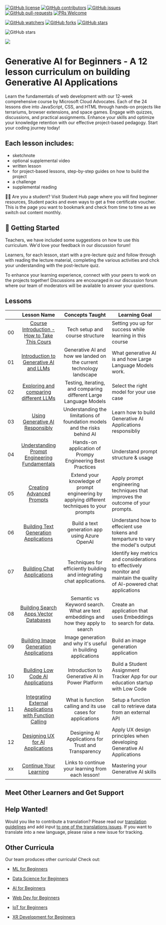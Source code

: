 [![GitHub license](https://img.shields.io/github/license/microsoft/Generative-AI-For-Beginners.svg)](https://github.com/microsoft/Generative-AI-For-Beginners/blob/master/LICENSE)
[![GitHub contributors](https://img.shields.io/github/contributors/microsoft/Generative-AI-For-Beginners.svg)](https://GitHub.com/microsoft/Generative-AI-For-Beginners/graphs/contributors/)
[![GitHub issues](https://img.shields.io/github/issues/microsoft/Generative-AI-For-Beginners.svg)](https://GitHub.com/microsoft/Generative-AI-For-Beginners/issues/)
[![GitHub pull-requests](https://img.shields.io/github/issues-pr/microsoft/Generative-AI-For-Beginners.svg)](https://GitHub.com/microsoft/Generative-AI-For-Beginners/pulls/)
[![PRs Welcome](https://img.shields.io/badge/PRs-welcome-brightgreen.svg?style=flat-square)](http://makeapullrequest.com)

[![GitHub watchers](https://img.shields.io/github/watchers/microsoft/Generative-AI-For-Beginners.svg?style=social&label=Watch)](https://GitHub.com/microsoft/Generative-AI-For-Beginners/watchers/)
[![GitHub forks](https://img.shields.io/github/forks/microsoft/Generative-AI-For-Beginners.svg?style=social&label=Fork)](https://GitHub.com/microsoft/Generative-AI-For-Beginners/network/)
[![GitHub stars](https://img.shields.io/github/stars/microsoft/Generative-AI-For-Beginners.svg?style=social&label=Star)](https://GitHub.com/microsoft/Generative-AI-For-Beginners/stargazers/)

![GitHub stars](https://codespaces.new/OWNER/REPO-NAME/)

[![](https://dcbadge.vercel.app/api/server/ByRwuEEgH4)](https://aka.ms/genai-discord)



# Generative AI for Beginners - A 12 lesson curriculum on building Generative AI Applications

Learn the fundamentals of web development with our 12-week comprehensive course by Microsoft Cloud Advocates. Each of the 24 lessons dive into JavaScript, CSS, and HTML through hands-on projects like terrariums, browser extensions, and space games. Engage with quizzes, discussions, and practical assignments. Enhance your skills and optimize your knowledge retention with our effective project-based pedagogy. Start your coding journey today!

## Each lesson includes:

- sketchnote
- optional supplemental video
- written lesson
- for project-based lessons, step-by-step guides on how to build the project
- a challenge
- supplemental reading


🧑‍🎓 Are you a student?
Visit Student Hub page where you will find beginner resources, Student packs and even ways to get a free certificate voucher. This is the page you want to bookmark and check from time to time as we switch out content monthly.


## 🌱 Getting Started
Teachers, we have included some suggestions on how to use this curriculum. We'd love your feedback in our discussion forum!

Learners, for each lesson, start with a pre-lecture quiz and follow through with reading the lecture material, completing the various activities and chck your understanding with the post-lecture quiz.

To enhance your learning experience, connect with your peers to work on the projects together! Discussions are encouraged in our discussion forum where our team of moderators will be available to answer your questions.



## Lessons
|       |              Lesson Name              |                       Concepts Taught                       |                     Learning Goal                 |                             
| :---: | :------------------------------------: | :---------------------------------------------------------: | ----------------------------------------------------------- |
| 00 | [Course Introduction - How to Take This Cours](/00-course-setup/README.md) | Tech setup and course structure | Setting you up for success while learning in this course| [Introduction to Generative AI](./1-getting-started/lessons/1-introduction-to-generative-ai/README.md) 
| 01 | [Introduction to Generative AI and LLMs](./1-getting-started/README.md) | Generative AI and how we landed on the current technology landscape|  What generative AI is and how Large Language Models work.                    |
| 02 | [Exploring and comparing different LLMs](./2-exploring-and-comparing-different-llms/) |Testing, iterating, and comparing different Large Language Models | Select the right model for your use case | 
| 03 | [Using Generative AI Responsibly](./03-using-generative-ai-responsibly%20/README.MD)| Understanding the limitations of foundation models and the risks behind AI | Learn how to build Generative AI Applications responsibliy 
| 04 | [Understanding Prompt Engineering Fundamentals](./4-prompt-engineering-fundamentals/) | Hands-on application of Prompy Engineering Best Practices  |  Understand prompt structure & usage|  
| 05 | [Creating Advanced Prompts](./05-advanced-prompts/README.md) | Extend your knowledge of prompt engineering by applying different techniques to your prompts | Apply prompt engineering techniques that improves the outcome of your prompts.| 
| 06 | [Building Text Generation Applications](./06-text-generation-apps/README.md)  | Build a text generation app using Azure OpenAI  | Understand how to effecient use tokens and temparture to vary the model's output | |
| 07 | [Building Chat Applications](./07-building-chat-applications/README.md) | Techniques for efficiently building and integrating chat applications.| Identify key metrics and considerations to effectively monitor and maintain the quality of AI-powered chat applications| 
| 08 | [Building Search Apps Vector Databases](./08-building-search-applications/README.md) | Semantic vs Keyword search.  What are text embeddings and how they apply to search  | Create an application that uses Embeddings to search for data. | 
| 09 | [Building Image Generation Applications](./09-building-image-applications/README.md)  | Image generation and why it's useful in building applications| Build an image generation application | 
| 10 | [Building Low Code AI Applications](./10-building-low-code-ai-applications/)  | Introduction to Generative AI in Power Platform | Build a Student Assignment Tracker App for our education startup with Low Code | |
| 11 | [Integrating External Applications with Function Calling](./11%20-%20Integrating%20External%20Applications%20with%20Function%20Calling%20/)  | What is function calling and its use cases for applications  | Setup a function call to retrieve data from an external API | |
| 12 | [Designing UX for AI Applications](./12-designing-ux-for-ai-applications/) | Designing AI Applications for Trust and Transparency | Apply UX design principles when developing Generative AI Applications | |
| xx | [Continue Your Learning](./13%20-%20contiuned-learning/)  | Links to continue your learning from each lesson! | Mastering your Generative AI skills | |


## Meet Other Learners and Get Support 





## Help Wanted!

Would you like to contribute a translation? Please read our [translation guidelines](TRANSLATIONS.md) and add input [to one of the translations issues](https://github.com/microsoft/generative-ai-for-beginners/issues?q=is%3Aissue+is%3Aopen+label%3Atranslation). If you want to translate into a new language, please raise a new issue for tracking.

## Other Curricula

Our team produces other curricula! Check out:

- [ML for Beginners](https://aka.ms/ml-beginners)
- [Data Science for Beginners](https://aka.ms/datascience-beginners)
- [AI for Beginners](https://aka.ms/ai-beginners)

- [Web Dev for Beginners](https://aka.ms/webdev-beginners)
- [IoT for Beginners](https://aka.ms/iot-beginners)

- [XR Development for Beginners](https://github.com/microsoft/xr-development-for-beginners)
